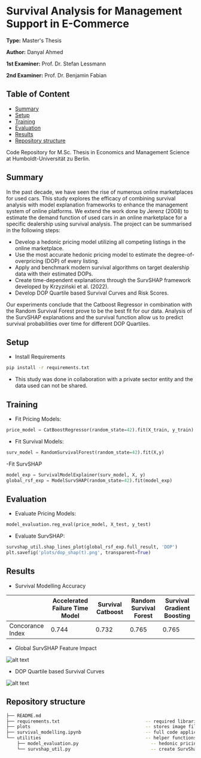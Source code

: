 # Survival Analysis for Management Support in E-Commerce

**Type:** Master's Thesis

**Author:** Danyal Ahmed

**1st Examiner:** Prof. Dr. Stefan Lessmann

**2nd Examiner:** Prof. Dr. Benjamin Fabian


## Table of Content

- [Summary](#summary)
- [Setup](#setup)
- [Training](#training)
- [Evaluation](#evaluation)
- [Results](#results)
- [Repository structure](-Repository-structure)

Code Repository for M.Sc. Thesis in Economics and Management Science at Humboldt-Universität zu Berlin.

## Summary
In the past decade, we have seen the rise of numerous online marketplaces for used cars. This study explores the efficacy of combining survival analysis with model explanation frameworks to enhance the management system of online platforms. We extend the work done by Jerenz (2008) to estimate the demand function of used cars in an online marketplace for a specific dealership using survival analysis. The project can be summarised in the following steps:

- Develop a hedonic pricing model utilizing all competing listings in the online marketplace. 
- Use the most accurate hedonic pricing model to estimate the degree-of-overpricing (DOP) of every listing.
- Apply and benchmark modern survival algorithms on target dealership data with their estimated DOPs.
- Create time-dependent explanations through the SurvSHAP framework developed by Krzyziński et al. (2022).
- Develop DOP Quartile based Survival Curves and Risk Scores.

Our experiments conclude that the Catboost Regressor in combination with the Random Survival Forest prove to be the best fit for our data. Analysis of the SurvSHAP explanations and the survival function allow us to predict survival probabilities over time for different DOP Quartiles.

## Setup

- Install Requirements
```bash
pip install -r requirements.txt
```

- This study was done in collaboration with a private sector entity and the data used can not be shared.

## Training
- Fit Pricing Models:
```python
price_model = CatBoostRegressor(random_state=42).fit(X_train, y_train)
```
- Fit Survival Models:
```python
surv_model = RandomSurvivalForest(random_state=42).fit(X,y)
```
-Fit SurvSHAP
```python
model_exp = SurvivalModelExplainer(surv_model, X, y)
global_rsf_exp = ModelSurvSHAP(random_state=42).fit(model_exp)
```

## Evaluation
- Evaluate Pricing Models:
```python
model_evaluation.reg_eval(price_model, X_test, y_test)
```

- Evaluate SurvSHAP:
```python
survshap_util.shap_lines_plot(global_rsf_exp.full_result, 'DOP')
plt.savefig('plots/dop_shap(t).png', transparent=True)
```

## Results
- Survival Modelling Accuracy

|                  | Accelerated Failure Time Model | Survival Catboost | Random Survival Forest | Survival Gradient Boosting |
| ---------------  | ------------------------------ | ----------------- | ---------------------- | -------------------------- |
| Concorance Index |              0.744             |       0.732       |         0.765          |           0.765            |

- Global SurvSHAP Feature Impact

![alt text](https://github.com/danyalahmed247/HU-Thesis/blob/f6b6e173359e05ef6967b7504e3b69371a943c94/plots/mean_shap(t).png?raw=true)

- DOP Quartile based Survival Curves

![alt text](https://github.com/danyalahmed247/HU-Thesis/blob/25bf5d5b8f75b7aa805e23433d5061c17ec8d193/plots/survival_function.png?raw=true)


## Repository structure

```bash
├── README.md
├── requirements.txt                                -- required libraries
├── plots                                           -- stores image files
├── survival_modelling.ipynb                        -- full code application
└── utilities                                       -- helper functions
    ├── model_evaluation.py                           -- hedonic pricing model evaluation
    └── survshap_util.py                              -- create SurvShap plots               
```


